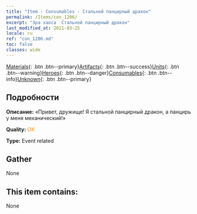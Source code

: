 ```yaml
---
title: "Item - Consumables - Стальной панцирный дракон"
permalink: /Items/con_1206/
excerpt: "Эра хаоса  Стальной панцирный дракон"
last_modified_at: 2021-03-25
locale: ru
ref: "con_1206.md"
toc: false
classes: wide
---
```

 [Materials](/ru/Items/){: .btn .btn--primary}[Artifacts](/ru/Items/Artifacts/){: .btn .btn--success}[Units](/ru/Items/Units/){: .btn .btn--warning}[Heroes](/ru/Items/Heroes/){: .btn .btn--danger}[Consumables](/ru/Items/Consumables/){: .btn .btn--info}[Unknown](/ru/Items/Unknown/){: .btn .btn--primary}

## Подробности
 **Описание:** «Привет, дружище! Я стальной панцирный дракон, а панцирь у меня механический!»

 **Quality:** <span style="color: #FF8C00">OK</span>

 **Type:** Event related

## Gather

  None

## This item contains:

  None

